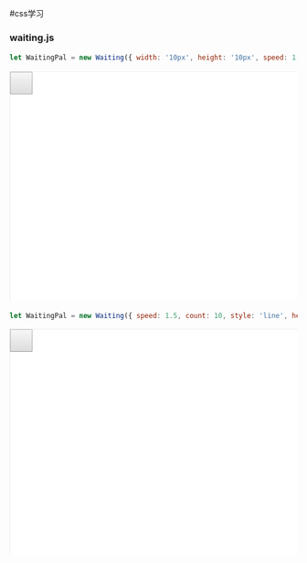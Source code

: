 #css学习

### waiting.js
```js
let WaitingPal = new Waiting({ width: '10px', height: '10px', speed: 1, count: 25, style: 'cicle', space: 1000, elecolor: 'rgba(0, 200, 0, 0.2)', eleanicolor: 'rgba(0, 255, 0, 1)', backgroundcolor: 'rgba(0, 0, 255, 0.3)' });
```
![](https://raw.githubusercontent.com/destinyzhang/resource/master/cssjs/demo_waiting1.gif)
```js
let WaitingPal = new Waiting({ speed: 1.5, count: 10, style: 'line', height: '20px', radius: '20%' });
```
![](https://raw.githubusercontent.com/destinyzhang/resource/master/cssjs/demo_waiting2.gif)
